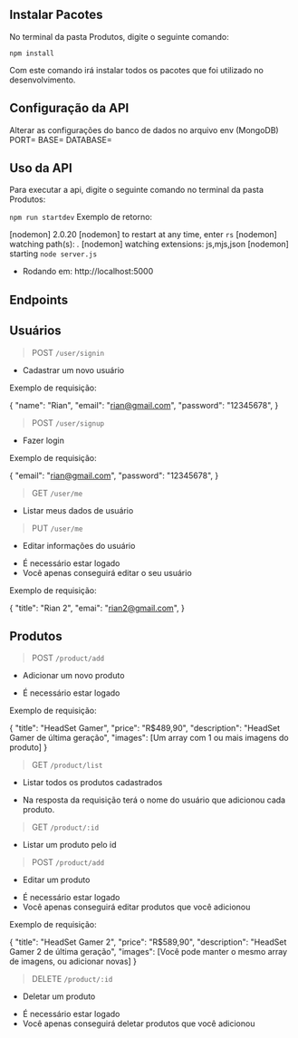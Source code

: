 ## Instalar Pacotes

No terminal da pasta Produtos, digite o seguinte comando:

`npm install`

Com este comando irá instalar todos os pacotes que foi utilizado no desenvolvimento.

## Configuração da API

Alterar as configurações do banco de dados no arquivo env (MongoDB)
PORT=
BASE=
DATABASE=

## Uso da API

Para executar a api, digite o seguinte comando no terminal da pasta Produtos:

`npm run startdev`
Exemplo de retorno:

[nodemon] 2.0.20
[nodemon] to restart at any time, enter `rs`
[nodemon] watching path(s): _._
[nodemon] watching extensions: js,mjs,json
[nodemon] starting `node server.js`

- Rodando em: http://localhost:5000

## Endpoints

## Usuários

> POST
> `/user/signin`

- Cadastrar um novo usuário

Exemplo de requisição:

{
"name": "Rian",
"email": "rian@gmail.com",
"password": "12345678",
}

> POST
> `/user/signup`

- Fazer login

Exemplo de requisição:

{
"email": "rian@gmail.com",
"password": "12345678",
}

> GET
> `/user/me`

- Listar meus dados de usuário

> PUT
> `/user/me`

- Editar informações do usuário

* É necessário estar logado
* Você apenas conseguirá editar o seu usuário

Exemplo de requisição:

{
"title": "Rian 2",
"emai": "rian2@gmail.com",
}

## Produtos

> POST
> `/product/add`

- Adicionar um novo produto

* É necessário estar logado

Exemplo de requisição:

{
"title": "HeadSet Gamer",
"price": "R$489,90",
"description": "HeadSet Gamer de última geração",
"images": [Um array com 1 ou mais imagens do produto]
}

> GET
> `/product/list`

- Listar todos os produtos cadastrados

* Na resposta da requisição terá o nome do usuário que adicionou cada produto.

> GET
> `/product/:id`

- Listar um produto pelo id

> POST
> `/product/add`

- Editar um produto

* É necessário estar logado
* Você apenas conseguirá editar produtos que você adicionou

Exemplo de requisição:

{
"title": "HeadSet Gamer 2",
"price": "R$589,90",
"description": "HeadSet Gamer 2 de última geração",
"images": [Você pode manter o mesmo array de imagens, ou adicionar novas]
}

> DELETE
> `/product/:id`

- Deletar um produto

* É necessário estar logado
* Você apenas conseguirá deletar produtos que você adicionou
